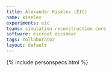 ```yaml
---
title: Alexander Kiselev (EIC)
name: kiselev
experiments: eic
teams: simulation reconstruction core
software: eicroot eicsmear
tags: collaborator
layout: default
---
```


{% include personspecs.html %}
